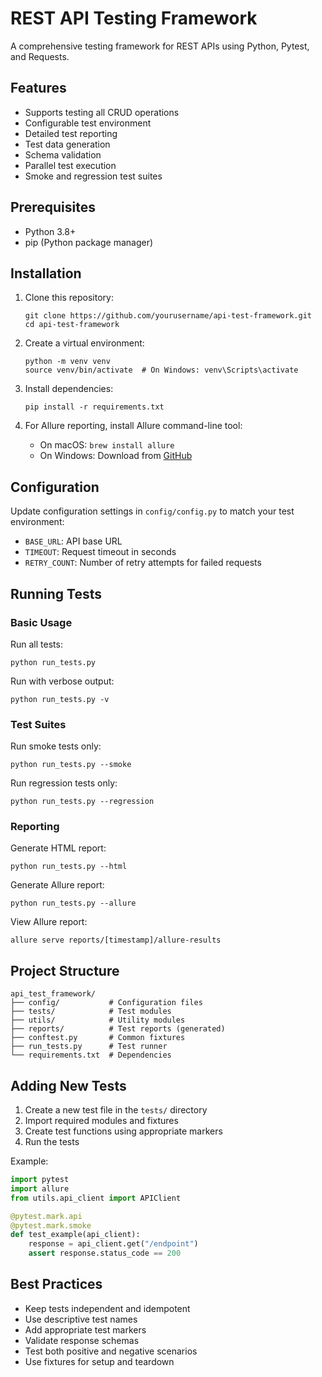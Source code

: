 # REST API Testing Framework

A comprehensive testing framework for REST APIs using Python, Pytest, and Requests.

## Features

- Supports testing all CRUD operations
- Configurable test environment
- Detailed test reporting
- Test data generation
- Schema validation
- Parallel test execution
- Smoke and regression test suites

## Prerequisites

- Python 3.8+
- pip (Python package manager)

## Installation

1. Clone this repository:
   ```
   git clone https://github.com/yourusername/api-test-framework.git
   cd api-test-framework
   ```

2. Create a virtual environment:
   ```
   python -m venv venv
   source venv/bin/activate  # On Windows: venv\Scripts\activate
   ```

3. Install dependencies:
   ```
   pip install -r requirements.txt
   ```

4. For Allure reporting, install Allure command-line tool:
   - On macOS: `brew install allure`
   - On Windows: Download from [GitHub](https://github.com/allure-framework/allure2/releases)

## Configuration

Update configuration settings in `config/config.py` to match your test environment:

- `BASE_URL`: API base URL
- `TIMEOUT`: Request timeout in seconds
- `RETRY_COUNT`: Number of retry attempts for failed requests

## Running Tests

### Basic Usage

Run all tests:
```
python run_tests.py
```

Run with verbose output:
```
python run_tests.py -v
```

### Test Suites

Run smoke tests only:
```
python run_tests.py --smoke
```

Run regression tests only:
```
python run_tests.py --regression
```

### Reporting

Generate HTML report:
```
python run_tests.py --html
```

Generate Allure report:
```
python run_tests.py --allure
```

View Allure report:
```
allure serve reports/[timestamp]/allure-results
```

## Project Structure

```
api_test_framework/
├── config/           # Configuration files
├── tests/            # Test modules
├── utils/            # Utility modules
├── reports/          # Test reports (generated)
├── conftest.py       # Common fixtures
├── run_tests.py      # Test runner
└── requirements.txt  # Dependencies
```

## Adding New Tests

1. Create a new test file in the `tests/` directory
2. Import required modules and fixtures
3. Create test functions using appropriate markers
4. Run the tests

Example:
```python
import pytest
import allure
from utils.api_client import APIClient

@pytest.mark.api
@pytest.mark.smoke
def test_example(api_client):
    response = api_client.get("/endpoint")
    assert response.status_code == 200
```

## Best Practices

- Keep tests independent and idempotent
- Use descriptive test names
- Add appropriate test markers
- Validate response schemas
- Test both positive and negative scenarios
- Use fixtures for setup and teardown